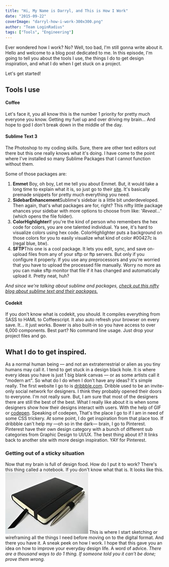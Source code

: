```yaml
---
title: "Hi, My Name is Darryl, and This is How I Work"
date: "2015-09-22"
coverImage: "darryl-how-i-work-300x300.png"
author: "Team LoginRadius"
tags: ["Tools", "Engineering"]
---
```


Ever wondered how I work? No? Well, too bad, I'm still gonna write about it. Hello and welcome to a blog post dedicated to me. In this episode, I'm going to tell you about the tools I use, the things I do to get design inspiration, and what I do when I get stuck on a project.

Let's get started!

## Tools I use

#### Coffee

Let's face it, you all know this is the number 1 priority for pretty much everyone you know. Getting my fuel up and over driving my brain... And hope to god I don't break down in the middle of the day.

#### Sublime Text 3

The Photoshop to my coding skills. Sure, there are other text editors out there but this one really knows what it's doing. I have come to the point where I've installed so many Sublime Packages that I cannot function without them.

Some of those packages are:

1. **Emmet** Boy, oh boy, Let me tell you about Emmet. But, it would take a long time to explain what it is, so just go to their [site](http://emmet.io/). It's basically premade snippets for pretty much everything you need.
2. **SidebarEnhancement**Sublime's sidebar is a little bit underdeveloped. Then again, that's what packages are for, right? This nifty little package ehances your sidebar with more options to choose from like: '_Reveal..._' (which opens the file folder).
3. **ColorHighlighter**If you're the kind of person who remembers the hex code for colors, you are one talented individual. Ya see, it's hard to visualize colors using hex code. ColorHighlighter puts a background on those colors for you to easily visualize what kind of color #00427c is (regal blue, btw).
4. **SFTP**This one is a cool package. It lets you edit, sync, and save on-upload files from any of your sftp or ftp servers. But only if you configure it properly. If you use any preprocessors and you're worried that you have to upload the processed file manually. Worry no more as you can make sftp monitor that file if it has changed and automatically upload it. Pretty neat, huh?

_And since we're talking about sublime and packages, [check out this nifty blog about sublime text and their packages.](/blog/beginners-guide-for-sublime-text/)_

#### Codekit

If you don't know what is codekit, you should. It compiles everything from SASS to HAML to Coffeescript. It also auto refresh your browser on every save. It... it just works. Bower is also built-in so you have access to over 6,000 components. Best part? No command line usage. Just drop your project files and go.

## What I do to get inspired.

As a normal human being — and not an extraterrestrial or alien as you tiny humans may call it. I tend to get stuck in a design black hole. It is where every ideas you have is just 1 big blank canvas — or as some artists call it "modern art". So what do I do when I don't have any ideas? It's simple really. The first website I go to is [dribbble.com](http://dribbble.com). Dribble used to be an invite-only social network for designers. I think they probably opened their doors to everyone. I'm not really sure. But, I am sure that most of the designers there are still the best of the best. What I really like about it is when some designers show how their designs interact with users. With the help of GIF or [codepen](https://codepen.io/). Speaking of codepen, That's the place I go to if I am in need of some CSS trickery. At some point, I do get inspiration from that place too. If dribbble can't help my —oh so in the dark— brain, I go to Pinterest. Pinterest have their own design category with a bunch of different sub categories from Graphic Design to UI/UX. The best thing about it? It links back to another site with more design inspiration. YAY for Pinterest.

### Getting out of a sticky situation

Now that my brain is full of design food. How do I put it to work? There's this thing called a notebook. If you don't know what that is. It looks like this. ![notebook](./notebook.jpg) This is where I start sketching or wireframing all the things I need before moving on to the digital format. And there you have it. A sneak peek on how I work. I hope that this gave you an idea on how to improve your everyday design life. A word of advice. _There are a thousand ways to do 1 thing. If someone told you it can't be done; prove them wrong._
